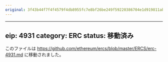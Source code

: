 ```yaml
---
original: 3f43b44f7f4f4579f4db8955fc7e8bf26be249f59220386704e1d919811ab481
---
```


---
eip: 4931
category: ERC
status: 移動済み
---

このファイルは https://github.com/ethereum/ercs/blob/master/ERCS/erc-4931.md に移動されました。